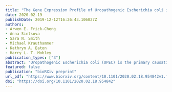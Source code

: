 ```yaml
---
title: "The Gene Expression Profile of Uropathogenic Escherichia coli in Women with Uncomplicated Urinary Tract Infections Is Recapitulated in the Mouse Model"
date: 2020-02-19
publishDate: 2019-12-12T16:26:43.106027Z
authors:
- Arwen E. Frick-Cheng
- Anna Sintsova
- Sara N. Smith
- Michael Krauthammer
- Kathryn A. Eaton
- Harry L. T. Mobley
publication_types: ["3"]
abstract: "Uropathogenic Escherichia coli (UPEC) is the primary causative agent of uncomplicated urinary tract infections (UTIs). UPEC fitness and virulence determinants have been evaluated in a variety of laboratory settings that include a well-established mouse model of UTI. However, the extent to which bacterial physiology differs between experimental models and human infections remains largely understudied. To address this important question, we compared the transcriptomes of three different UPEC isolates in human infection and a variety of laboratory conditions including LB culture, filter-sterilized urine culture, and the UTI mouse model. We observed high correlation in gene expression between the mouse model and human infection in all three strains examined (Pearson correlation coefficient of 0.86-0.87). Only 175 of 3,266 (5.4%) genes shared by all three strains had significantly different expression levels, with the majority of them (145 genes) down-regulated in patients. Importantly, gene expression of both canonical virulence factors and metabolic machinery were highly similar between the mouse model and human infection, while the in vitro conditions displayed more substantial differences. Interestingly, comparison of gene expression between the mouse model and human infection hint at differences in bladder oxygenation as well as nutrient composition. In summary, our work strongly validates the continued use of this mouse model for the study of the pathogenesis of human UTI."
featured: false
publication: "bioRXiv preprint"
url_pdf: "https://www.biorxiv.org/content/10.1101/2020.02.18.954842v1.full.pdf"
doi: "https://doi.org/10.1101/2020.02.18.954842"
---
```


